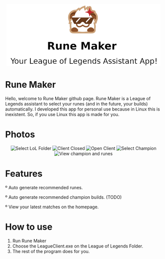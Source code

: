 <p align="center">
  <img src="https://raw.githubusercontent.com/duduisonfire/rune-maker/master/repo-logo.png" alt="Logo" height=200>
</p>

# Rune Maker
Hello, welcome to Rune Maker github page. Rune Maker is a League of Legends assistant
to select your runes (and in the future, your builds) automatically. I developed this app for personal use because in Linux this is inexistent. 
So, if you use Linux this app is made for you.

# Photos
<p align="center">
  <img src="https://i.postimg.cc/VvncKGRs/Screenshot-from-2023-10-24-04-56-08.png" alt="Select LoL Folder" width=400>
  <img src="https://i.postimg.cc/tCGbsbqs/Screenshot-from-2023-10-24-04-56-02.png" alt="Client Closed" width=400>
  <img src="https://i.postimg.cc/Jny8k4Hk/4ad43d95-6784-4041-a2eb-a7fffbd3a32a.jpg" alt="Open Client" width=400>
  <img src="https://i.postimg.cc/nVDZVrJ8/Screenshot-from-2023-10-24-04-55-22.png" alt="Select Champion" width=400>
  <img src="https://i.postimg.cc/ZKPS3QnV/279866860-076fd1ba-1b23-46d1-b5da-770d2668309e.png" alt="View champion and runes" width=400>
</p>

# Features
º Auto generate recommended runes.

º Auto generate recommended champion builds. (TODO)

º View your latest matches on the homepage.

# How to use
1. Run Rune Maker
2. Choose the LeagueClient.exe on the League of Legends Folder.
3. The rest of the program does for you.
